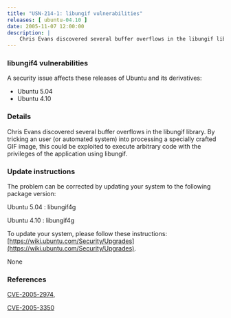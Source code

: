 ```yaml
---
title: "USN-214-1: libungif vulnerabilities"
releases: [ ubuntu-04.10 ]
date: 2005-11-07 12:00:00
description: |
    Chris Evans discovered several buffer overflows in the libungif library. By tricking an user (or automated system) into processing a specially crafted GIF image, this could be exploited to execute arbitrary code with the privileges of the application using libungif.
--- 
```

 
### libungif4 vulnerabilities

A security issue affects these releases of Ubuntu and its derivatives:

* Ubuntu 5.04
* Ubuntu 4.10

### Details

Chris Evans discovered several buffer overflows in the libungif library. By tricking an user (or automated system) into processing a specially crafted GIF image, this could be exploited to execute arbitrary code with the privileges of the application using libungif.

### Update instructions

The problem can be corrected by updating your system to the following package version:

Ubuntu 5.04
 : libungif4g 

Ubuntu 4.10
 : libungif4g 

To update your system, please follow these instructions: [https://wiki.ubuntu.com/Security/Upgrades](https://wiki.ubuntu.com/Security/Upgrades).

None

### References

 [CVE-2005-2974](http://people.ubuntu.com/~ubuntu-security/cve/CVE-2005-2974), 

 [CVE-2005-3350](http://people.ubuntu.com/~ubuntu-security/cve/CVE-2005-3350)
 
